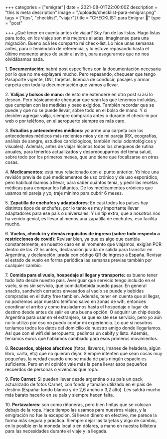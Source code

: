 +++
categories = ["emigrar"]
date = 2021-08-01T22:00:00Z
description = "this is meta description"
image = "/uploads/checklist-para-emigrar.png"
tags = ["tips", "checklist", "viajar"]
title = "CHECKLIST para Emigrar 🎒"
type = "post"

+++
¿Qué tener en cuenta antes de viajar? Soy fan de las listas. Hago listas para todo, en los viajes son mis mejores aliadas, imagínense para una migración. Bueno acá les comparto mi check-list. Lo hice unas semanas antes, para ir teniéndolo de referencia, y lo estuve repasando hasta el último momento antes de subir al avión, para asegurarnos que no nos olvidábamos nada.

1\. **Documentación**: habrá post específicos con la documentación necesaria por lo que no me explayaré mucho. Pero repasando, chequear que tengo Pasaporte vigente, DNI, tarjetas, licencia de conducir, pasajes y armar carpeta con toda la documentación que vamos a llevar.

2\. **Valijas y bolsos de mano:** de esto me extenderé en otro post si así lo desean. Pero básicamente chequear que sean las que tenemos incluidas, que cumplan con las medidas y peso exigidos. También recordar que se puede y que no se puede llevar, sobre todo en el bolso de mano. Y si deciden agregar valija, siempre comprarla antes o durante el check-in por web o por teléfono, en el aeropuerto siempre es más caro.

3\. **Estudios y antecedentes médicos:** yo arme una carpeta con los antecedentes médicos más recientes míos y de mi pareja (RX, ecografías, análisis de sangre, estudios cardiológicos, también incluí odontológicos y visuales). Además, antes de viajar hicimos todos los chequeos de rutina anuales, para tenerlos actualizados y despreocuparnos del tema salud, sobre todo por los primeros meses, que uno tiene que focalizarse en otras cosas.

4\. **Medicamentos**: está muy relacionado con el punto anterior. Yo hice una revisión previa de qué medicamentos de uso crónico y de uso esporádico, pero habitual íbamos a llevar, para saber cuántos tenía, y pedir las recetas médicas para comprar los faltantes. De los medicamentos crónicos que usamos mi pareja y yo, traje mínimo para cubrir 6 meses.

5\. **Zapatilla de enchufes y adaptadores**: En casi todos los países hay distintos tipos de enchufes, por lo tanto es muy importante llevar adaptadores para ese país o universales. Y un tip extra, que a nosotros nos ha venido genial, es llevar al menos una zapatilla de enchufes, eso facilita mucho.

6\. **Vuelos, check-in y demás requisitos de ingreso (sobre todo respecto a restricciones de covid):** Revisar bien, ya que es algo que cambia constantemente, en nuestro caso en el momento que viajamos, exigían PCR dentro de las 72 hs antes, declaración jurada de salida para transitar en Argentina, y declaración jurada con código QR de ingreso a España. Revisar el estado de vuelo en forma periódica las semanas previas también por cualquier cambio.

7\. **Comida para el vuelo, hospedaje al llegar y transporte:** es bueno tener todo listo desde nuestro país. Averiguar qué servicio tengo incluido en el vuelo, si es sin servicio, qué comida/bebida puedo pasar. En general snacks, sandwich cerrados envasados al vacío se puede y bebidas compradas en el dutty free también. Además, tener en cuenta que al llegar, no podremos usar nuestro teléfono salvo en zonas de wifi, entonces coordinar el arribo y como trasladarnos hasta el hospedaje o lugar de destino desde antes de salir es una buena opción. O adquirir un chip desde Argentina para usar en el extranjero, se que existe ese servicio, pero yo aún no lo utilizo por eso no puedo contar mi experiencia. Lo que sí nosotros teníamos todos los datos del domicilio de nuestro amigo donde llegaríamos. Así que con el wifi del aeropuerto, pedimos un cabify y listo. Además, teniamos euros que habíamos cambiado para esos primeros movimientos.

8\. **Recuerdos, objetos afectivos** (fotos, llaveros, imanes de heladera, algún libro, carta, etc) que no quieran dejar. Siempre intenten que sean cosas muy pequeñas, la verdad cuando uno se muda de país ningún espacio es suficiente. Pero en mi opinión vale más la pena llevar esos pequeños recuerdos de personas o vivencias que ropa.

9\. **Foto Carnet**: Si pueden llevar desde argentina o su país un pack actualizado de fotos Carnet, con fondo y tamaño utilizado en el país de destino (España: fondo blanco y de 2,6 ancho x 3,2 alto). Les saldrá mucho más barato hacerlo en su país y siempre hacen falta.

10\. **Portavalores**: son como riñoneras, pero bien finitas que se colocan debajo de la ropa. Hace tiempo las usamos para nuestros viajes, y la emigración no fue la excepción. Si llevan dinero en efectivo, me parece la forma más segura y práctica. Siempre dejar las tarjetas y algo de cambio, en lo posible en la moneda local o en dólares, a mano en nuestra billetera para las necesidades durante el viaje y la llegada.